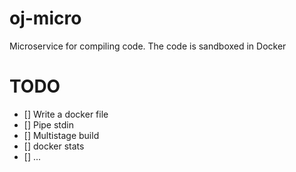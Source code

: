 # oj-micro
Microservice for compiling code. The code is sandboxed in Docker


# TODO
- [] Write a docker file
- [] Pipe stdin
- [] Multistage build
- [] docker stats
- [] ...

